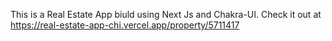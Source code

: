 This is a Real Estate App biuld using Next Js and Chakra-UI.
Check it out at https://real-estate-app-chi.vercel.app/property/5711417
